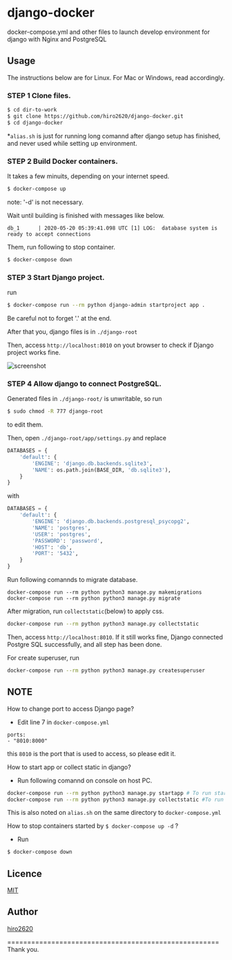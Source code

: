 # django-docker

docker-compose.yml and other files to launch develop environment for django with Nginx and PostgreSQL

## Usage

The instructions below are for Linux. For Mac or Windows, read accordingly. 

### STEP 1 Clone files. 
```bash
$ cd dir-to-work
$ git clone https://github.com/hiro2620/django-docker.git
$ cd django-docker
```
*`alias.sh` is just for running long comannd after django setup has finished,
and never used while setting up environment.

### STEP 2 Build Docker containers.
It takes a few minuits, depending on your internet speed. 
```bash
$ docker-compose up
```
note: '-d' is not necessary.

Wait until building is finished with messages like below.
```
db_1      | 2020-05-20 05:39:41.098 UTC [1] LOG:  database system is ready to accept connections
```
Them, run following to stop container.
```bash
$ docker-compose down
```

### STEP 3 Start Django project.
run
```bash
$ docker-compose run --rm python django-admin startproject app .
```
Be careful not to forget '.' at the end.

After that you, django files is in `./django-root`

Then, access `http://localhost:8010` on yout browser to check if Django project works fine.

![screenshot](https://user-images.githubusercontent.com/56952494/82412411-913e7d00-9aae-11ea-82b9-5c84bfec8edc.png)


### STEP 4 Allow django to connect PostgreSQL.

Generated files in `./django-root/` is unwritable, so run
```bash
$ sudo chmod -R 777 django-root
```
to edit them.

Then, open `./django-root/app/settings.py`
and replace
```python
DATABASES = {
    'default': {
        'ENGINE': 'django.db.backends.sqlite3',
        'NAME': os.path.join(BASE_DIR, 'db.sqlite3'),
    }
}
```
with
```python
DATABASES = {
    'default': {
        'ENGINE': 'django.db.backends.postgresql_psycopg2',
        'NAME': 'postgres',
        'USER': 'postgres',
        'PASSWORD': 'password',
        'HOST': 'db',
        'PORT': '5432',
    }
}
```

Run following comannds to migrate database.
```
docker-compose run --rm python python3 manage.py makemigrations
docker-compose run --rm python python3 manage.py migrate
```

After migration, run `collectstatic`(below) to apply css.
```bash
docker-compose run --rm python python3 manage.py collectstatic
```

Then, access `http://localhost:8010`.
If it still works fine, Django connected Postgre SQL successfully,
and all step has been done.

For create superuser, run
```bash
docker-compose run --rm python python3 manage.py createsuperuser
```


## NOTE

How to change port to access Django page?
  - Edit line 7 in `docker-compose.yml`
  ```
  ports:
  - "8010:8000"
  ```
  this `8010` is the port that is used to access, so please edit it.
  
How to start app or collect static in django?
  - Run following comannd on console on host PC.
  ```bash
  docker-compose run --rm python python3 manage.py startapp # To run startapp
  docker-compose run --rm python python3 manage.py collectstatic #To run collectstatic
  ```
  This is also noted on `alias.sh` on the same directory to `docker-compose.yml`

How to stop containers started by `$ docker-compose up -d` ?
  - Run
  ```bash
  $ docker-compose down
  ```
  
## Licence

[MIT](https://github.com/hiro2620/django-docker/blob/master/LICENCE)

## Author

[hiro2620](https://github.com/hiro2620)


=====================================================
Thank you.
